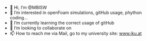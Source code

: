 - 👋 Hi, I’m @MBISW
- 👀 I’m interested in openFoam simulations, gitHub usage, phython coding...
- 🌱 I’m currently learning the correct usage of gitHub
- 💞️ I’m looking to collaborate on 
- 📫 How to reach me via Mail, go to my university site: www.jku.at

<!---
MBISW/MBISW is a ✨ special ✨ repository because its `README.md` (this file) appears on your GitHub profile.
You can click the Preview link to take a look at your changes.
--->
